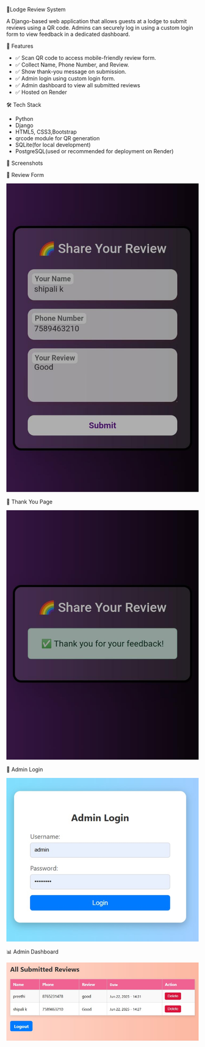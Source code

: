 🏨Lodge Review System

A Django-based web application that allows guests at a lodge to submit reviews using a QR code. Admins can securely log in using a custom login form to view feedback in a dedicated dashboard.

📌 Features

- ✅ Scan QR code to access mobile-friendly review form.
- ✅ Collect Name, Phone Number, and Review.
- ✅ Show thank-you message on submission.
- ✅ Admin login using custom login form.
- ✅ Admin dashboard to view all submitted reviews
- ✅ Hosted on Render


🛠 Tech Stack

- Python 
- Django 
- HTML5, CSS3,Bootstrap 
- qrcode module for QR generation
- SQLite(for local development)
- PostgreSQL(used or recommended for deployment on Render)

📸 Screenshots

📱 Review Form

![Review Form](screenshot/review.jpg)


🙏 Thank You Page

![Thank You](screenshot/ThankYou.jpg)

🔐 Admin Login

![Admin Login](screenshot/login.jpg)

📊 Admin Dashboard

![Admin Dashboard](screenshot/dashboard.jpg)
